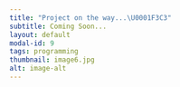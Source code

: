 ```yaml
---
title: "Project on the way...\U0001F3C3"
subtitle: Coming Soon...
layout: default
modal-id: 9
tags: programming
thumbnail: image6.jpg
alt: image-alt
---
```

